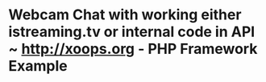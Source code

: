 # Webcam Chat with working either istreaming.tv or internal code in API ~ http://xoops.org - PHP Framework Example
